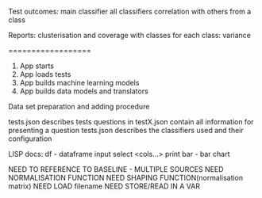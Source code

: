 Test outcomes:
main classifier
all classifiers
correlation with others from a class

Reports:
  clusterisation and coverage with classes
  for each class:
    variance

==================
1. App starts
2. App loads tests
3. App builds machine learning models
4. App builds data models and translators

Data set preparation and adding procedure

tests.json describes tests
questions in testX.json contain all information for presenting a question
tests.json describes the classifiers used and their configuration

LISP docs:
  df - dataframe input
  select <df> <cols...>
  print <string>
  bar <df>  - bar chart

NEED TO REFERENCE TO BASELINE - MULTIPLE SOURCES
NEED NORMALISATION FUNCTION
NEED SHAPING FUNCTION(normalisation matrix)
NEED LOAD filename
NEED STORE/READ IN A VAR
